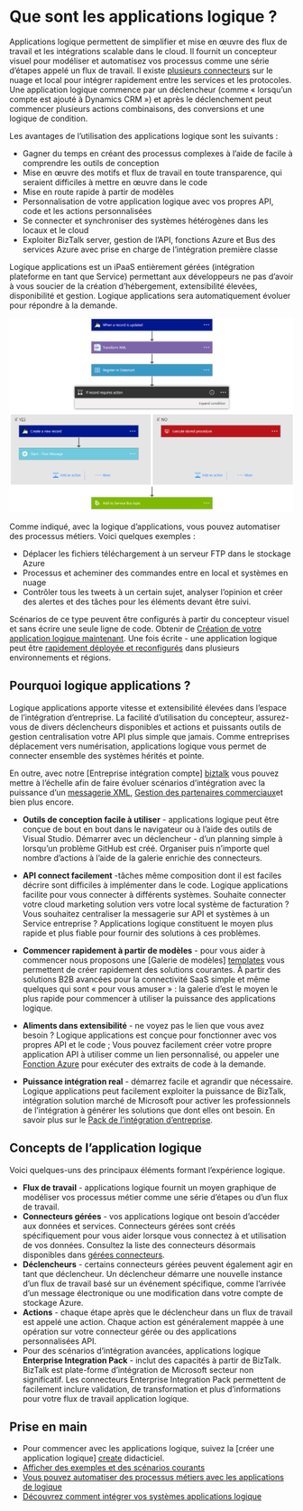 <properties 
    pageTitle="Que sont les applications logique ?" 
    description="En savoir plus sur le Lanceur d’applications logique de Service" 
    authors="kevinlam1" 
    manager="dwrede" 
    editor="" 
    services="logic-apps" 
    documentationCenter=""/>

<tags
    ms.service="logic-apps"
    ms.workload="na"
    ms.tgt_pltfrm="na"
    ms.devlang="na"
    ms.topic="hero-article" 
    ms.date="10/12/2016"
    ms.author="klam"/>

# <a name="what-are-logic-apps"></a>Que sont les applications logique ?

Applications logique permettent de simplifier et mise en œuvre des flux de travail et les intégrations scalable dans le cloud. Il fournit un concepteur visuel pour modéliser et automatisez vos processus comme une série d’étapes appelé un flux de travail.  Il existe [plusieurs connecteurs](../connectors/apis-list.md) sur le nuage et local pour intégrer rapidement entre les services et les protocoles.  Une application logique commence par un déclencheur (comme « lorsqu’un compte est ajouté à Dynamics CRM ») et après le déclenchement peut commencer plusieurs actions combinaisons, des conversions et une logique de condition.

Les avantages de l’utilisation des applications logique sont les suivants :  

- Gagner du temps en créant des processus complexes à l’aide de facile à comprendre les outils de conception
- Mise en œuvre des motifs et flux de travail en toute transparence, qui seraient difficiles à mettre en œuvre dans le code
- Mise en route rapide à partir de modèles
- Personnalisation de votre application logique avec vos propres API, code et les actions personnalisées
- Se connecter et synchroniser des systèmes hétérogènes dans les locaux et le cloud
- Exploiter BizTalk server, gestion de l’API, fonctions Azure et Bus des services Azure avec prise en charge de l’intégration première classe

Logique applications est un iPaaS entièrement gérées (intégration plateforme en tant que Service) permettant aux développeurs ne pas d’avoir à vous soucier de la création d’hébergement, extensibilité élevées, disponibilité et gestion.  Logique applications sera automatiquement évoluer pour répondre à la demande.

![Concepteur de flux de l’application](./media/app-service-logic-what-are-logic-apps/LogicAppCapture2.png)

Comme indiqué, avec la logique d’applications, vous pouvez automatiser des processus métiers. Voici quelques exemples :  
 
* Déplacer les fichiers téléchargement à un serveur FTP dans le stockage Azure
* Processus et acheminer des commandes entre en local et systèmes en nuage
* Contrôler tous les tweets à un certain sujet, analyser l’opinion et créer des alertes et des tâches pour les éléments devant être suivi.

Scénarios de ce type peuvent être configurés à partir du concepteur visuel et sans écrire une seule ligne de code. Obtenir de [Création de votre application logique maintenant][create].  Une fois écrite - une application logique peut être [rapidement déployée et reconfigurés](app-service-logic-create-deploy-template.md) dans plusieurs environnements et régions.

## <a name="why-logic-apps"></a>Pourquoi logique applications ?

Logique applications apporte vitesse et extensibilité élevées dans l’espace de l’intégration d’entreprise.  La facilité d’utilisation du concepteur, assurez-vous de divers déclencheurs disponibles et actions et puissants outils de gestion centralisation votre API plus simple que jamais.  Comme entreprises déplacement vers numérisation, applications logique vous permet de connecter ensemble des systèmes hérités et pointe.

En outre, avec notre [Entreprise intégration compte] [ biztalk] vous pouvez mettre à l’échelle afin de faire évoluer scénarios d’intégration avec la puissance d’un [messagerie XML][xml], [Gestion des partenaires commerciaux][tpm]et bien plus encore.

- **Outils de conception facile à utiliser** - applications logique peut être conçue de bout en bout dans le navigateur ou à l’aide des outils de Visual Studio. Démarrer avec un déclencheur - d’un planning simple à lorsqu’un problème GitHub est créé. Organiser puis n’importe quel nombre d’actions à l’aide de la galerie enrichie des connecteurs.

- **API connect facilement** -tâches même composition dont il est faciles décrire sont difficiles à implémenter dans le code. Logique applications facilite pour vous connecter à différents systèmes. Souhaite connecter votre cloud marketing solution vers votre local système de facturation ? Vous souhaitez centraliser la messagerie sur API et systèmes à un Service entreprise ? Applications logique constituent le moyen plus rapide et plus fiable pour fournir des solutions à ces problèmes.

- **Commencer rapidement à partir de modèles** - pour vous aider à commencer nous proposons une [Galerie de modèles] [ templates] vous permettent de créer rapidement des solutions courantes. À partir des solutions B2B avancées pour la connectivité SaaS simple et même quelques qui sont « pour vous amuser » : la galerie d’est le moyen le plus rapide pour commencer à utiliser la puissance des applications logique.

- **Aliments dans extensibilité** - ne voyez pas le lien que vous avez besoin ? Logique applications est conçue pour fonctionner avec vos propres API et le code ; Vous pouvez facilement créer votre propre application API à utiliser comme un lien personnalisé, ou appeler une [Fonction Azure](https://functions.azure.com) pour exécuter des extraits de code à la demande. 

- **Puissance intégration real** - démarrez facile et agrandir que nécessaire. Logique applications peut facilement exploiter la puissance de BizTalk, intégration solution marché de Microsoft pour activer les professionnels de l’intégration à générer les solutions que dont elles ont besoin. En savoir plus sur le [Pack de l’intégration d’entreprise](./app-service-logic-enterprise-integration-overview.md).

## <a name="logic-app-concepts"></a>Concepts de l’application logique

Voici quelques-uns des principaux éléments formant l’expérience logique. 

- **Flux de travail** - applications logique fournit un moyen graphique de modéliser vos processus métier comme une série d’étapes ou d’un flux de travail.
- **Connecteurs gérées** - vos applications logique ont besoin d’accéder aux données et services. Connecteurs gérées sont créés spécifiquement pour vous aider lorsque vous connectez à et utilisation de vos données. Consultez la liste des connecteurs désormais disponibles dans [gérées connecteurs][managedapis].
- **Déclencheurs** - certains connecteurs gérées peuvent également agir en tant que déclencheur. Un déclencheur démarre une nouvelle instance d’un flux de travail basé sur un événement spécifique, comme l’arrivée d’un message électronique ou une modification dans votre compte de stockage Azure.
-  **Actions** - chaque étape après que le déclencheur dans un flux de travail est appelé une action. Chaque action est généralement mappée à une opération sur votre connecteur gérée ou des applications personnalisées API.
- Pour des scénarios d’intégration avancées, applications logique **Enterprise Integration Pack** - inclut des capacités à partir de BizTalk. BizTalk est plate-forme d’intégration de Microsoft secteur non significatif. Les connecteurs Enterprise Integration Pack permettent de facilement inclure validation, de transformation et plus d’informations pour votre flux de travail application logique.

## <a name="getting-started"></a>Prise en main  

- Pour commencer avec les applications logique, suivez la [créer une application logique] [ create] didacticiel.  
- [Afficher des exemples et des scénarios courants](app-service-logic-examples-and-scenarios.md)
- [Vous pouvez automatiser des processus métiers avec les applications de logique](http://channel9.msdn.com/Events/Build/2016/T694) 
- [Découvrez comment intégrer vos systèmes applications logique](http://channel9.msdn.com/Events/Build/2016/P462)

[biztalk]: app-service-logic-enterprise-integration-accounts.md
[appservice]: ../app-service/app-service-value-prop-what-is.md
[create]: app-service-logic-create-a-logic-app.md
[managedapis]: ../connectors/apis-list.md
[tpm]: app-service-logic-enterprise-integration-accounts.md
[xml]: app-service-logic-enterprise-integration-b2b.md
[templates]: app-service-logic-use-logic-app-templates.md
